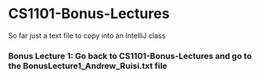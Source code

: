# CS1101-Bonus-Lectures

So far just a text file to copy into an IntelliJ class

### Bonus Lecture 1: Go back to CS1101-Bonus-Lectures and go to the BonusLecture1_Andrew_Ruisi.txt file
